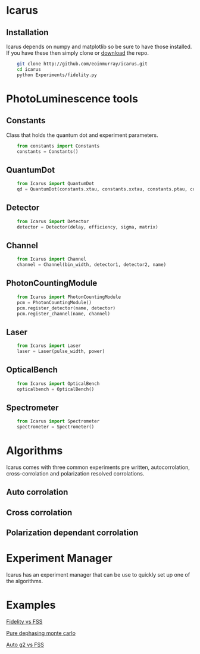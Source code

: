 # Icarus

## Installation

Icarus depends on numpy and matplotlib so be sure to have those installed. If you have these then simply clone or [download](https://github.com/eoinmurray/icarus/archive/master.zip) the repo.

```sh
	git clone http://github.com/eoinmurray/icarus.git
	cd icarus
	python Experiments/fidelity.py
```

# PhotoLuminescence tools

## Constants
	
Class that holds the quantum dot and experiment parameters.

```python
	from constants import Constants
	constants = Constants()
```

## QuantumDot

```python
	from Icarus import QuantumDot
	qd = QuantumDot(constants.xtau, constants.xxtau, constants.ptau, constants.FSS, constants.crosstau)
```

## Detector

```python
	from Icarus import Detector
	detector = Detector(delay, efficiency, sigma, matrix)
```

## Channel

```python
	from Icarus import Channel
	channel = Channel(bin_width, detector1, detector2, name)
```

## PhotonCountingModule

```python
	from Icarus import PhotonCountingModule
	pcm = PhotonCountingModule()
	pcm.register_detector(name, detector)
	pcm.register_channel(name, channel)
```

## Laser

```python
	from Icarus import Laser
	laser = Laser(pulse_width, power)
```

## OpticalBench

```python
	from Icarus import OpticalBench
	opticalbench = OpticalBench()
```

## Spectrometer

```python
	from Icarus import Spectrometer
	spectrometer = Spectrometer()
```

# Algorithms

Icarus comes with three common experiments pre written, autocorrolation, cross-corrolation and polarization resolved corrolations.

## Auto corrolation

## Cross corrolation

## Polarization dependant corrolation

# Experiment Manager

Icarus has an experiment manager that can be use to quickly set up one of the algorithms.

# Examples

[Fidelity vs FSS](http://nbviewer.ipython.org/urls/raw.github.com/eoinmurray/icarus/master/Fidelity%2520verus%2520Fine%2520structure%2520splitting.ipynb)

[Pure dephasing monte carlo](http://nbviewer.ipython.org/urls/raw.github.com/eoinmurray/icarus/master/Pure%2520dephasing%2520monte%2520carlo.ipynb)

[Auto g2 vs FSS](http://nbviewer.ipython.org/urls/raw.github.com/eoinmurray/icarus/master/Auto%2520g2%2520vs%2520FSS.ipynb)